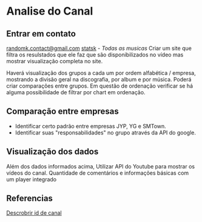 # Analise do Canal

## Entrar em contato 
[randomk.contact@gmail.com](https://www.youtube.com/c/randomk/about)
[statsk](https://www.youtube.com/c/statsk/) - _Todas as musicas_
Criar um site que filtra os resulstados que ele faz que são disponibilizados no vídeo mas mostrar visualização completa no site.

Haverá visualização dos grupos a cada um por ordem alfabética / empresa, mostrando a divisão geral na discografia, por album e por música.
Poderá criar comparações entre grupos.
Em questão de ordenação verificar se há alguma possibilidade de filtrar por chart em ordenação.

## Comparação entre empresas

- Identificar certo padrão entre empresas JYP, YG e SMTown.
- Identificar suas "responsabilidades" no grupo através da API do google.
## Visualização dos dados

Além dos dados informados acima,
Utilizar API do Youtube para mostrar os vídeos do canal.
Quantidade de comentários e informações básicas com um player integrado


## Referencias

[Descrobrir id de canal](https://stackoverflow.com/a/14378955)